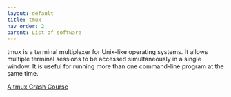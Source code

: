 ```yaml
---
layout: default
title: tmux
nav_order: 2
parent: List of software
---
```

tmux is a terminal multiplexer for Unix-like operating systems. It
allows multiple terminal sessions to be accessed simultaneously in a
single window. It is useful for running more than one command-line
program at the same time.

[A tmux Crash Course](https://thoughtbot.com/blog/a-tmux-crash-course)